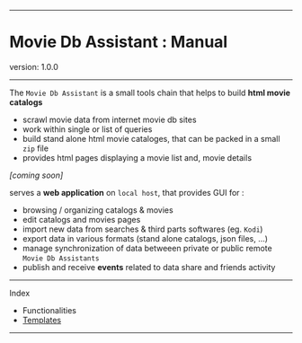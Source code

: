 ___

# Movie Db Assistant : Manual
version: 1.0.0
___

The `Movie Db Assistant` is a small tools chain that helps to build **html movie catalogs**

- scrawl movie data from internet movie db sites
- work within single or list of queries
- build stand alone html movie cataloges, that can be packed in a small `zip` file
- provides html pages displaying a movie list and, movie details

*[coming soon]*

serves a **web application** on `local host`, that provides GUI for :

- browsing / organizing catalogs & movies
- edit catalogs and movies pages
- import new data from searches & third parts softwares (eg. `Kodi`)
- export data in various formats (stand alone catalogs, json files, ...)
- manage synchronization of data betweeen private or public remote `Movie Db Assistants`
- publish and receive **events** related to data share and friends activity

___

Index

- Functionalities
- [Templates](templates.md)

___

